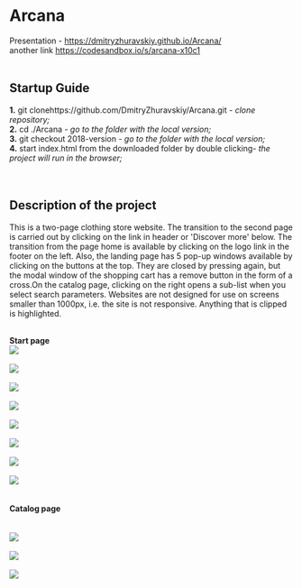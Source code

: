 <h1><b>Arcana</b></h1>

Presentation - https://dmitryzhuravskiy.github.io/Arcana/ <br />
another link https://codesandbox.io/s/arcana-x10c1 
<br /><br />

<h2><b>Startup Guide</b></h2>
<b>1.</b> git clonehttps://github.com/DmitryZhuravskiy/Arcana.git<i> - clone repository;</i><br />
<b>2.</b> cd ./Arcana <i>- go to the folder with the local version;</i><br />
<b>3.</b> git checkout 2018-version <i>- go to the folder with the local version;</i><br />
<b>4.</b> start index.html from the downloaded folder by double clicking<i>- the project will run in the browser;</i><br />
<br /><br />
<h2><b>Description of the project</b></h2>

This is a two-page clothing store website. The transition to the second page is carried out by clicking on the link <dress> in header or 'Discover more' below. The transition from the page <catalog> home is available by clicking on the logo link in the footer on the left. Also, the landing page has 5 pop-up windows available by clicking on the buttons at the top. They are closed by pressing again, but the modal window of the shopping cart has a remove button in the form of a cross.On the catalog page, clicking on the right opens a sub-list when you select search parameters. Websites are not designed for use on screens smaller than 1000px, i.e. the site is not responsive. Anything that is clipped is highlighted.
<br /><br />

<b>Start page</b>
<br />
<img src="https://github.com/DmitryZhuravskiy/Arcana/raw/2018-version/image/arkana--1.jpg "/>
<br /><br />
<img src="https://github.com/DmitryZhuravskiy/Arcana/raw/2018-version/image/arkana--2.jpg "/>
<br /><br />
<img src="https://github.com/DmitryZhuravskiy/Arcana/raw/2018-version/image/arkana--3.jpg "/>
<br /><br />
<img src="https://github.com/DmitryZhuravskiy/Arcana/raw/2018-version/image/arkana--4.jpg "/>
<br /><br />
<img src="https://github.com/DmitryZhuravskiy/Arcana/raw/2018-version/image/arkana--5.jpg "/>
<br /><br />
<img src="https://github.com/DmitryZhuravskiy/Arcana/raw/2018-version/image/arkana--6.jpg "/>
<br /><br />
<img src="https://github.com/DmitryZhuravskiy/Arcana/raw/2018-version/image/arkana--7.jpg "/>
<br /><br />
<img src="https://github.com/DmitryZhuravskiy/Arcana/raw/2018-version/image/arkana--8.jpg "/>
<br /><br /><br />
<b>Catalog page</b>
<br /><br /><br />
<img src="https://github.com/DmitryZhuravskiy/Arcana/raw/2018-version/image/arkana--9.jpg "/>
<br /><br />
<img src="https://github.com/DmitryZhuravskiy/Arcana/raw/2018-version/image/arkana--10.jpg "/>
<br /><br />
<img src="https://github.com/DmitryZhuravskiy/Arcana/raw/2018-version/image/arkana--11.jpg "/>
<br /><br />

